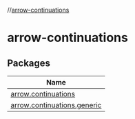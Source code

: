 //[arrow-continuations](index.md)

# arrow-continuations

## Packages

| Name |
|---|
| [arrow.continuations](arrow-continuations/arrow.continuations/index.md) |
| [arrow.continuations.generic](arrow-continuations/arrow.continuations.generic/index.md) |
